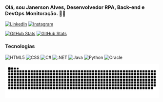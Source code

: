 ### Olá, sou Janerson Alves, Desenvolvedor RPA, Back-end e DevOps Monitoração. ✌🏼

[![LinkedIn](https://img.shields.io/badge/LinkedIn-0077B5?style=for-the-badge&logo=linkedin&logoColor=white)](https://www.linkedin.com/in/janerson-alves-5b4553236/)
[![Instagram](https://img.shields.io/badge/Instagram-E4405F?style=for-the-badge&logo=instagram&logoColor=white)](https://www.instagram.com/djaan26/)

[![GitHub Stats](https://github-readme-stats.vercel.app/api?username=Janerson-Alves&theme=highcontrast)](https://github.com/Janerson-Alves/github-readme-stats)
[![GitHub Stats](https://github-readme-stats.vercel.app/api/top-langs/?username=Janerson-Alves&layout=compact&theme=highcontrast)](https://github.com/Janerson-Alves/github-readme-stats)
### Tecnologias 
<div style="display: inline-block;">
    <img align="center" alt="HTML5" src="https://img.shields.io/badge/HTML-239120?style=for-the-badge&logo=html5&logoColor=white" />
    <img align="center" alt="CSS" src="https://img.shields.io/badge/CSS-239120?&style=for-the-badge&logo=css3&logoColor=white" />
    <img align="center" alt="C#" src="https://img.shields.io/badge/C%23-239120?style=for-the-badge&logo=c-sharp&logoColor=white" />
    <img align="center" alt=".NET" src="https://img.shields.io/badge/.NET-5C2D91?style=for-the-badge&logo=.net&logoColor=white" />
    <img align="center" alt="Java" src="https://img.shields.io/badge/Java-ED8B00?style=for-the-badge&logo=openjdk&logoColor=white" />
    <img align="center" alt="Python" src="https://img.shields.io/badge/Python-3776AB?style=for-the-badge&logo=python&logoColor=white" />
    <img align="center" alt="Oracle" src="https://img.shields.io/badge/Oracle-F80000?style=for-the-badge&logo=oracle&logoColor=white" />
</div><br/>

![Snake animation](https://github.com/janerson-alves/janerson-alves/blob/output/github-contribution-grid-snake.svg)
